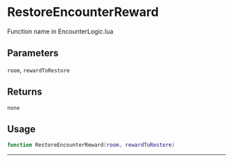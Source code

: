 # RestoreEncounterReward
Function name in EncounterLogic.lua
## Parameters
`room`, `rewardToRestore`
## Returns
`none`
## Usage
```lua
function RestoreEncounterReward(room, rewardToRestore)
```
---
